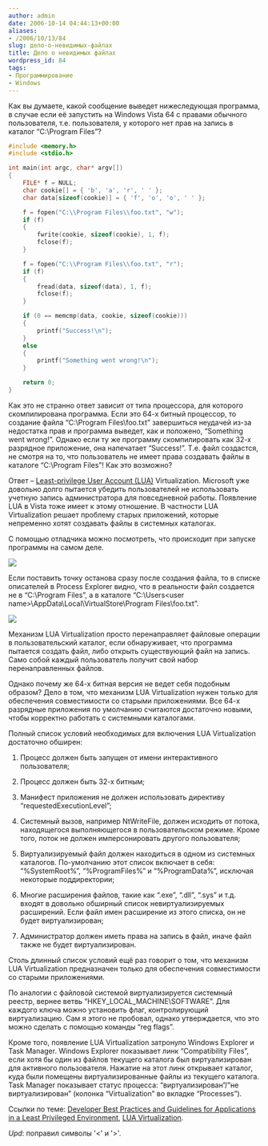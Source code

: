 ```yaml
---
author: admin
date: 2006-10-14 04:44:13+00:00
aliases:
- /2006/10/13/84
slug: дело-о-невидимых-файлах
title: Дело о невидимых файлах
wordpress_id: 84
tags:
- Программирование
- Windows
---
```


Как вы думаете, какой сообщение выведет нижеследующая программа, в случае если её запустить на Windows Vista 64 с правами обычного пользователя, т.е. пользователя, у которого нет прав на запись в каталог “C:\Program Files”?

```cpp
#include <memory.h>
#include <stdio.h>

int main(int argc, char* argv[])
{
    FILE* f = NULL;
    char cookie[] = { 'b', 'a', 'r', ' ' };
    char data[sizeof(cookie)] = { 'f', 'o', 'o', ' ' };

    f = fopen("C:\\Program Files\\foo.txt", "w");
    if (f)
    {
        fwrite(cookie, sizeof(cookie), 1, f);
        fclose(f);
    }

    f = fopen("C:\\Program Files\\foo.txt", "r");
    if (f)
    {
        fread(data, sizeof(data), 1, f);
        fclose(f);
    }

    if (0 == memcmp(data, cookie, sizeof(cookie)))
    {
        printf("Success!\n");
    }
    else
    {
        printf("Something went wrong!\n");
    }

    return 0;
}
```

Как это не странно ответ зависит от типа процессора, для которого скомпилирована программа. Если это 64-х битный процессор, то создание файла “C:\Program Files\foo.txt” завершиться неудачей из-за недостатка прав и программа выведет, как и положено, “Something went wrong!”. Однако если ту же программу скомпилировать как 32-х разрядное приложение, она напечатает “Success!”. Т.е. файл создастся, не смотря на то, что пользователь не имеет права создавать файлы в каталоге “C:\Program Files”! Как это возможно?

Ответ – [Least-privilege User Account (LUA)](http://msdn.microsoft.com/library/default.asp?url=/library/en-us/dnlong/html/AccProtVista.asp) Virtualization. Microsoft уже довольно долго пытается убедить пользователей не использовать учетную запись администратора для повседневной работы. Появление LUA в Vista тоже имеет к этому отношение. В частности LUA Virtualization решает проблему старых приложений, которые непременно хотят создавать файлы в системных каталогах.

С помощью отладчика можно посмотреть, что происходит при запуске программы на самом деле. 

[![](/2006/10/invisible_files_1.thumbnail.png)](/2006/10/invisible_files_1.png)

Если поставить точку останова сразу после создания файла, то в списке описателей в Process Explorer видно, что в реальности файл создается не в “C:\Program Files”, а в каталоге “C:\Users\<user name>\AppData\Local\VirtualStore\Program Files\foo.txt”.

[![](/2006/10/invisible_files_2.thumbnail.png)](/2006/10/invisible_files_2.png)

Механизм LUA Virtualization просто перенаправляет файловые операции в пользовательский каталог, если обнаруживает, что программа пытается создать файл, либо открыть существующий файл на запись. Само собой каждый пользователь получит свой набор перенаправленных файлов.

Однако почему же 64-х битная версия не ведет себя подобным образом? Дело в том, что механизм LUA Virtualization нужен только для обеспечения совместимости со старыми приложениями. Все 64-х разрядные приложения по умолчанию считаются достаточно новыми, чтобы корректно работать с системными каталогами. 

Полный список условий необходимых для включения LUA Virtualization достаточно обширен:

  1. Процесс должен быть запущен от имени интерактивного пользователя;

  2. Процесс должен быть 32-х битным;

  3. Манифест приложения не должен использовать директиву “requestedExecutionLevel”;

  4. Системный вызов, например NtWriteFile, должен исходить от потока, находящегося выполняющегося в пользовательском режиме. Кроме того, поток не должен имперсонировать другого пользователя;

  5. Виртуализируемый файл должен находиться в одном из системных каталогов. По-умолчанию этот список включает в себя: “%SystemRoot%”, “%ProgramFiles%” и “%ProgramData%”, исключая некоторые поддиректории;

  6. Многие расширения файлов, такие как “.exe”, “.dll”, “.sys” и т.д. входят в довольно обширный список невиртуализируемых расширений. Если файл имен расширение из этого списка, он не будет виртуализирован;

  7. Администратор должен иметь права на запись в файл, иначе файл также не будет виртуализирован.

Столь длинный список условий ещё раз говорит о том, что механизм LUA Virtualization предназначен только для обеспечения совместимости со старыми приложениями.

По аналогии с файловой системой виртуализируется системный реестр, вернее ветвь “HKEY_LOCAL_MACHINE\SOFTWARE”. Для каждого ключа можно установить флаг, контролирующий виртуализацию. Сам я этого не пробовал, однако утверждается, что это можно сделать с помощью команды “reg flags”.

Кроме того, появление LUA Virtualization затронуло Windows Explorer и Task Manager. Windows Explorer показывает линк “Compatibility Files”, если хотя бы один из файлов текущего каталога был виртуализирован для активного пользователя. Нажатие на этот линк открывает каталог, куда были помещены виртуализированные файлы из текущего каталога. Task Manager показывает статус процесса: “виртуализирован”/”не виртуализирован” (колонка “Virtualization” во вкладке “Processes”).

Ссылки по теме: [Developer Best Practices and Guidelines for Applications in a Least Privileged Environment](http://msdn.microsoft.com/library/default.asp?url=/library/en-us/dnlong/html/AccProtVista.asp), [LUA Virtualization](http://blogs.msdn.com/uac/archive/2006/02/22/537129.aspx#549246).

_Upd_: поправил символы '<' и '>'.
